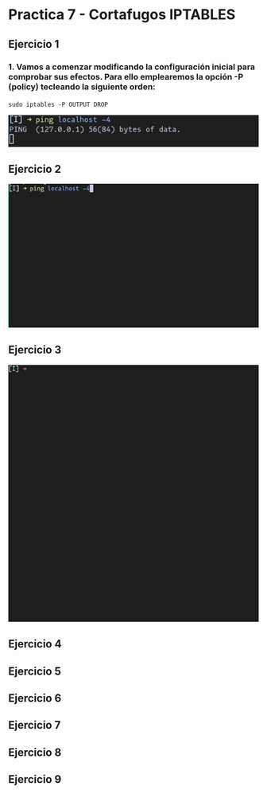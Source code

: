 # Practica 7 - Cortafugos IPTABLES

## Ejercicio 1

### 1\. Vamos a comenzar modificando la configuración inicial para comprobar sus efectos. Para ello emplearemos la opción -P (policy) tecleando la siguiente orden:

`sudo iptables -P OUTPUT DROP`

![ej1](ej1.gif)

## Ejercicio 2

![ej2](ej2.gif)

## Ejercicio 3

![eje3](eje3.gif)

## Ejercicio 4

## Ejercicio 5

## Ejercicio 6

## Ejercicio 7

## Ejercicio 8

## Ejercicio 9
